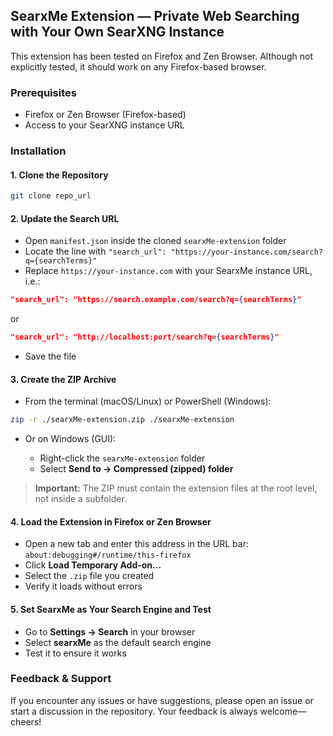 
## SearxMe Extension — Private Web Searching with Your Own SearXNG Instance

This extension has been tested on Firefox and Zen Browser. Although not explicitly tested, it should work on any Firefox-based browser.

### Prerequisites

- Firefox or Zen Browser (Firefox-based)
- Access to your SearXNG instance URL

### Installation


#### 1. Clone the Repository

```bash
git clone repo_url
```

#### 2. Update the Search URL

* Open `manifest.json` inside the cloned `searxMe-extension` folder
* Locate the line with `"search_url": "https://your-instance.com/search?q={searchTerms}"`
* Replace `https://your-instance.com` with your SearxMe instance URL, i.e.:

```json
"search_url": "https://search.example.com/search?q={searchTerms}"
```
or 

```json
"search_url": "http://localhost:port/search?q={searchTerms}"
```


* Save the file

#### 3. Create the ZIP Archive

* From the terminal (macOS/Linux) or PowerShell (Windows):

```bash
zip -r ./searxMe-extension.zip ./searxMe-extension
```

* Or on Windows (GUI):

  * Right-click the `searxMe-extension` folder
  * Select **Send to → Compressed (zipped) folder**

> **Important:** The ZIP must contain the extension files at the root level, not inside a subfolder.

#### 4. Load the Extension in Firefox or Zen Browser

* Open a new tab and enter this address in the URL bar: `about:debugging#/runtime/this-firefox`
* Click **Load Temporary Add-on...**
* Select the `.zip` file you created
* Verify it loads without errors

#### 5. Set SearxMe as Your Search Engine and Test

* Go to **Settings → Search** in your browser
* Select **searxMe** as the default search engine
* Test it to ensure it works


### Feedback & Support

If you encounter any issues or have suggestions, please open an issue or start a discussion in the repository. Your feedback is always welcome—cheers!